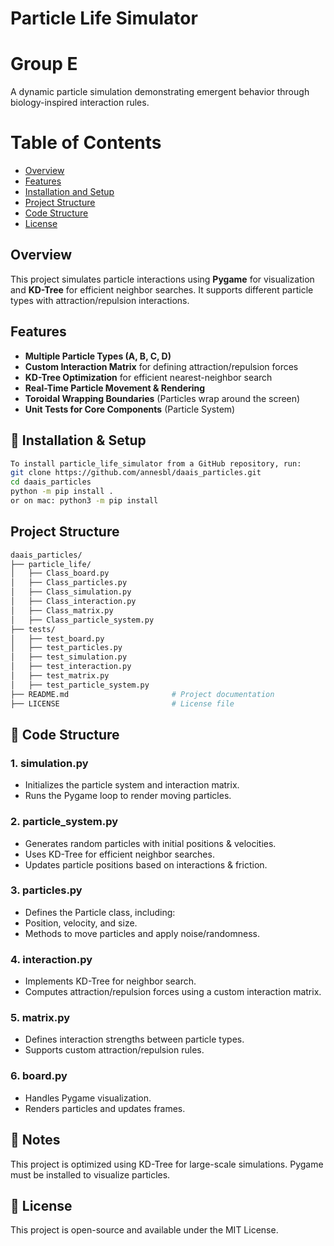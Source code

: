 # Particle Life Simulator

# Group E

A dynamic particle simulation demonstrating emergent behavior through biology-inspired interaction rules.

# Table of Contents

- [Overview](#-overview)
- [Features](#-🌟-features)
- [Installation and Setup](#-🚀-installation-&-setup)
- [Project Structure](#-project-structure)
- [Code Structure](#-🔧-code-structure)
- [License](#license)


## Overview
This project simulates particle interactions using **Pygame** for visualization and **KD-Tree** for efficient neighbor searches. It supports different particle types with attraction/repulsion interactions.

## Features
- **Multiple Particle Types (A, B, C, D)**
- **Custom Interaction Matrix** for defining attraction/repulsion forces
- **KD-Tree Optimization** for efficient nearest-neighbor search
- **Real-Time Particle Movement & Rendering**
- **Toroidal Wrapping Boundaries** (Particles wrap around the screen)
- **Unit Tests for Core Components** (Particle System)


## 🚀 Installation & Setup
```sh
To install particle_life_simulator from a GitHub repository, run: 
git clone https://github.com/annesbl/daais_particles.git
cd daais_particles
python -m pip install .
or on mac: python3 -m pip install 
```

## Project Structure

```sh
daais_particles/
├── particle_life/
│   ├── Class_board.py                
│   ├── Class_particles.py           
│   ├── Class_simulation.py      
│   ├── Class_interaction.py
│   ├── Class_matrix.py
│   ├── Class_particle_system.py
├── tests/
│   ├── test_board.py                
│   ├── test_particles.py           
│   ├── test_simulation.py      
│   ├── test_interaction.py
│   ├── test_matrix.py
│   ├── test_particle_system.py     
├── README.md                       # Project documentation
├── LICENSE                         # License file
```

## 🔧 Code Structure
### 1. simulation.py
- Initializes the particle system and interaction matrix.
- Runs the Pygame loop to render moving particles.

### 2. particle_system.py
- Generates random particles with initial positions & velocities.
- Uses KD-Tree for efficient neighbor searches.
- Updates particle positions based on interactions & friction.

### 3. particles.py
- Defines the Particle class, including:
- Position, velocity, and size.
- Methods to move particles and apply noise/randomness.

### 4. interaction.py
- Implements KD-Tree for neighbor search.
- Computes attraction/repulsion forces using a custom interaction matrix.

### 5. matrix.py
- Defines interaction strengths between particle types.
- Supports custom attraction/repulsion rules.

### 6. board.py
- Handles Pygame visualization.
- Renders particles and updates frames.


## 📌 Notes
This project is optimized using KD-Tree for large-scale simulations.
Pygame must be installed to visualize particles.

## 📜 License
This project is open-source and available under the MIT License.

